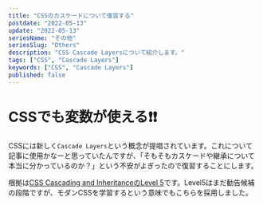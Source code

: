 ```yaml
---
title: "CSSのカスケードについて復習する"
postdate: "2022-05-13"
update: "2022-05-13"
seriesName: "その他"
seriesSlug: "Others"
description: "CSS Cascade Layersについて紹介します。"
tags: ["CSS", "Cascade Layers"]
keywords: ["CSS", "Cascade Layers"]
published: false
---
```


# CSSでも変数が使える❗️❗️

CSSには新しく`Cascade Layers`という概念が提唱されています。これについて記事に使用かなーと思っていたんですが、「そもそもカスケードや継承について本当に分かっているのか？」という不安がよぎったので復習することにします。

根拠は[CSS Cascading and InheritanceのLevel 5](https://www.w3.org/TR/css-cascade-5/)です。Level5はまだ勧告候補の段階ですが、モダンCSSを学習するという意味でもこちらを採用しました。


